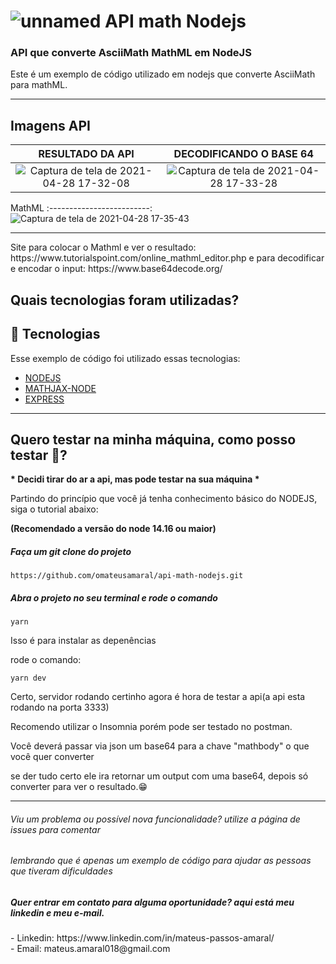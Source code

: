 # <h1>  ![unnamed](https://user-images.githubusercontent.com/37390930/116468710-9623b900-a847-11eb-9e55-f09b4566ab8d.png) API math Nodejs</h1>

<h3>API que converte AsciiMath MathML em NodeJS</h3>

<p>
Este é um exemplo de código utilizado em nodejs que converte AsciiMath para mathML.
</p>

<hr/>

## Imagens API

RESULTADO DA API |  DECODIFICANDO O BASE 64
:-------------------------:|:-------------------------:
![Captura de tela de 2021-04-28 17-32-08](https://user-images.githubusercontent.com/37390930/116468791-adfb3d00-a847-11eb-8b17-f19350ce6f4e.png) |![Captura de tela de 2021-04-28 17-33-28](https://user-images.githubusercontent.com/37390930/116468933-df740880-a847-11eb-8d8c-67331c79e23b.png)



MathML
:-------------------------:
![Captura de tela de 2021-04-28 17-35-43](https://user-images.githubusercontent.com/37390930/116469202-37127400-a848-11eb-9894-2ba132b06317.png)


<hr/>


<p>Site para colocar o Mathml e ver o resultado: https://www.tutorialspoint.com/online_mathml_editor.php
e para decodificar e encodar o input: https://www.base64decode.org/
</p>

<h2>Quais tecnologias foram utilizadas?</h2>

## 🚀 Tecnologias

Esse exemplo de código foi utilizado essas tecnologias:

- [NODEJS](https://nodejs.org/en/)
- [MATHJAX-NODE](https://github.com/mathjax/MathJax-node)
- [EXPRESS](https://expressjs.com/pt-br/)

<hr/>



<h2>Quero testar na minha máquina, como posso testar 🤔?</h2>
<b> * Decidi tirar do ar a api, mas pode testar na sua máquina * </b>
<p>Partindo do princípio que você já tenha conhecimento básico do NODEJS, siga o tutorial abaixo: </p>

<b>(Recomendado a versão do node 14.16 ou maior)</b>

<h5>Faça um git clone do projeto</h5>

```
https://github.com/omateusamaral/api-math-nodejs.git
```

<h5>Abra o projeto no seu terminal e rode o comando</h5>

```
yarn
```

<p>Isso é para instalar as depenências</p>

<p>rode o comando: </p>

```
yarn dev
```

<p>Certo, servidor rodando certinho agora é hora de testar a api(a api esta rodando na porta 3333)</p>

<p>Recomendo utilizar o Insomnia porém pode ser testado no postman. </p>

<p>Você deverá passar via json um base64 para a chave "mathbody" o que você quer converter</p>

<p>se der tudo certo ele ira retornar um output com uma base64, depois só converter para ver o resultado.😁 </p>


<hr/>

<h6> Viu um problema ou possível nova funcionalidade? utilize a página de issues para comentar</h6>

<h6> lembrando que é apenas um exemplo de código para ajudar as pessoas que tiveram dificuldades</h6>

<h5> Quer entrar em contato para alguma oportunidade? aqui está meu linkedin e meu e-mail.</h5>
- Linkedin: https://www.linkedin.com/in/mateus-passos-amaral/ <br/>
- Email:  mateus.amaral018@gmail.com
